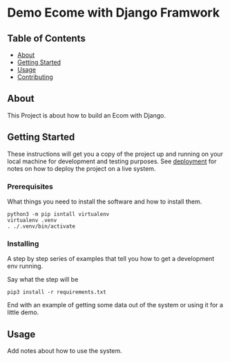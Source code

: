 # Demo Ecome with Django Framwork

## Table of Contents

- [About](#about)
- [Getting Started](#getting_started)
- [Usage](#usage)
- [Contributing](../CONTRIBUTING.md)

## About <a name = "about"></a>

This Project is about how to build an Ecom with Django.

## Getting Started <a name = "getting_started"></a>

These instructions will get you a copy of the project up and running on your local machine for development and testing purposes. See [deployment](#deployment) for notes on how to deploy the project on a live system.

### Prerequisites

What things you need to install the software and how to install them.

```
python3 -m pip isntall virtualenv
virtualenv .venv
. ./.venv/bin/activate
```

### Installing

A step by step series of examples that tell you how to get a development env running.

Say what the step will be

```
pip3 install -r requirements.txt
```

End with an example of getting some data out of the system or using it for a little demo.

## Usage <a name = "usage"></a>

Add notes about how to use the system.
